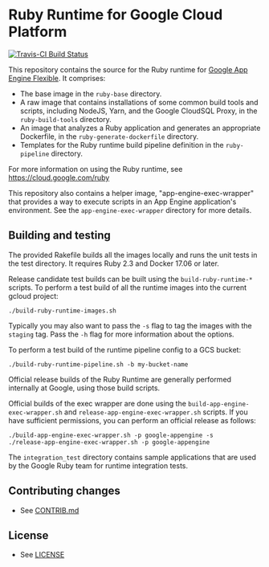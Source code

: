 # Ruby Runtime for Google Cloud Platform

[![Travis-CI Build Status](https://travis-ci.org/GoogleCloudPlatform/ruby-docker.svg)](https://travis-ci.org/GoogleCloudPlatform/ruby-docker/)

This repository contains the source for the Ruby runtime for
[Google App Engine Flexible](https://cloud.google.com/appengine/docs/flexible/).
It comprises:

* The base image in the `ruby-base` directory.
* A raw image that contains installations of some common build tools and
  scripts, including NodeJS, Yarn, and the Google CloudSQL Proxy, in the
  `ruby-build-tools` directory.
* An image that analyzes a Ruby application and generates an appropriate
  Dockerfile, in the `ruby-generate-dockerfile` directory.
* Templates for the Ruby runtime build pipeline definition in the
  `ruby-pipeline` directory.

For more information on using the Ruby runtime, see
https://cloud.google.com/ruby

This repository also contains a helper image, "app-engine-exec-wrapper" that
provides a way to execute scripts in an App Engine application's environment.
See the `app-engine-exec-wrapper` directory for more details.

## Building and testing

The provided Rakefile builds all the images locally and runs the unit tests
in the test directory. It requires Ruby 2.3 and Docker 17.06 or later.

Release candidate test builds can be built using the `build-ruby-runtime-*`
scripts. To perform a test build of all the runtime images into the current
gcloud project:

    ./build-ruby-runtime-images.sh

Typically you may also want to pass the `-s` flag to tag the images with the
`staging` tag. Pass the `-h` flag for more information about the options.

To perform a test build of the runtime pipeline config to a GCS bucket:

    ./build-ruby-runtime-pipeline.sh -b my-bucket-name

Official release builds of the Ruby Runtime are generally performed internally
at Google, using those build scripts.

Official builds of the exec wrapper are done using the
`build-app-engine-exec-wrapper.sh` and `release-app-engine-exec-wrapper.sh`
scripts. If you have sufficient permissions, you can perform an official
release as follows:

    ./build-app-engine-exec-wrapper.sh -p google-appengine -s
    ./release-app-engine-exec-wrapper.sh -p google-appengine

The `integration_test` directory contains sample applications that are used
by the Google Ruby team for runtime integration tests.

## Contributing changes

* See [CONTRIB.md](CONTRIB.md)

## License

* See [LICENSE](LICENSE)

